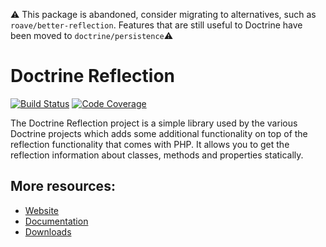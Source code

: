 ⚠ This package is abandoned, consider migrating to alternatives, such as
`roave/better-reflection`. Features that are still useful to Doctrine have been
moved to `doctrine/persistence`⚠

# Doctrine Reflection

[![Build Status](https://travis-ci.org/doctrine/reflection.svg)](https://travis-ci.org/doctrine/reflection)
[![Code Coverage](https://codecov.io/gh/doctrine/dbal/branch/reflection/graph/badge.svg)](https://codecov.io/gh/doctrine/reflection/branch/master)

The Doctrine Reflection project is a simple library used by the various Doctrine projects which adds some additional functionality on top of the reflection functionality that comes with PHP. It allows you to get the reflection information about classes, methods and properties statically.

## More resources:

* [Website](https://www.doctrine-project.org/)
* [Documentation](https://www.doctrine-project.org/projects/doctrine-reflection/en/latest/)
* [Downloads](https://github.com/doctrine/reflection/releases)
